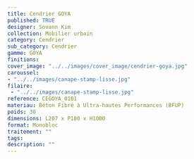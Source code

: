 ```yaml
---
title: Cendrier GOYA 
published: TRUE
designer: Sovann Kim
collection: Mobilier urbain
category: Cendrier
sub_category: Cendrier
gamme: GOYA 
finitions: 
cover_image: "../../images/cover_image/cendrier-goya.jpg"
caroussel: 
- "../../images/canape-stamp-lisse.jpg"
filaire: 
 - "../../images/canape-stamp-lisse.jpg"
reference: CEGOYA_0101
materiau: Béton Fibré à Ultra-hautes Performances (BFUP)
poids: 30
dimensions: L207 x P100 x H1000 
format: Monobloc
traitement: ""
tags: 
description: ""
---
```

